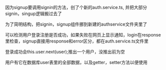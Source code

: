 因为signup要调用signin的方法，创了个新的auth.service.ts, 并把大部分signin，singup逻辑搬过去了


为了简明结构，把signin，signup组件挪到新建的authservice文件夹里了


可以检测用户登录注册是否成功，如果失败在网页上显示通知，login在response里检查，signup直接用response和error区分，都在auth.service.ts文件里


登录成功会this.user.next(user);推出一个用户，没推出前为空


用户有它在数据库user表里的全部数据，以及getter，setter方法以便使用

